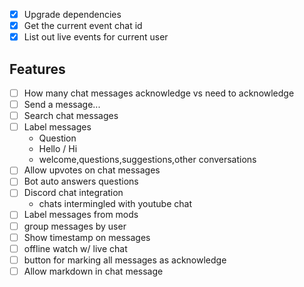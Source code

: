 * [x] Upgrade dependencies
* [x] Get the current event chat id
* [x] List out live events for current user

## Features

* [ ] How many chat messages acknowledge vs need to acknowledge
* [ ] Send a message...
* [ ] Search chat messages
* [ ] Label messages
  * Question
  * Hello / Hi
  * welcome,questions,suggestions,other conversations
* [ ] Allow upvotes on chat messages
* [ ] Bot auto answers questions
* [ ] Discord chat integration
  - chats intermingled with youtube chat
* [ ] Label messages from mods
* [ ] group messages by user
* [ ] Show timestamp on messages
* [ ] offline watch w/ live chat
* [ ] button for marking all messages as acknowledge
* [ ] Allow markdown in chat message
